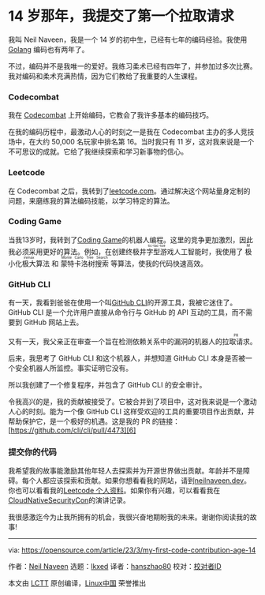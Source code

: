 [#]: subject: "My first pull request at age 14"
[#]: via: "https://opensource.com/article/23/3/my-first-code-contribution-age-14"
[#]: author: "Neil Naveen https://opensource.com/users/neilnaveen"
[#]: collector: "lkxed"
[#]: translator: "hanszhao80"
[#]: reviewer: " "
[#]: publisher: " "
[#]: url: " "

14 岁那年，我提交了第一个拉取请求
======

我叫 Neil Naveen，我是一个 14 岁的初中生，已经有七年的编码经验。我使用 [Golang][1] 编码也有两年了。

不过，编码并不是我唯一的爱好。我练习柔术已经有四年了，并参加过多次比赛。我对编码和柔术充满热情，因为它们教给了我重要的人生课程。

### Codecombat

我在 [Codecombat][2] 上开始编码，它教会了我许多基本的编码技巧。

在我的编码历程中，最激动人心的时刻之一是我在 Codecombat 主办的多人竞技场中，在大约 50,000 名玩家中排名第 16。当时我只有 11 岁，这对我来说是一个不可思议的成就。它给了我继续探索和学习新事物的信心。

### Leetcode

在 Codecombat 之后，我转到了[leetcode.com][3]。通过解决这个网站量身定制的问题，来磨练我的算法编码技能，以学习特定的算法。

### Coding Game

当我13岁时，我转到了[Coding Game][4]的机器人编程。这里的竞争更加激烈，因此我必须采用更好的算法。例如，在创建终极<ruby>井字型游戏<rt>tic-tac-toe</rt></ruby>人工智能时，我使用了 <ruby>极小化极大算法<rt>Minimax</rt></ruby> 和 <ruby>蒙特卡洛树搜索<rt>Monte Carlo Tree Search</rt></ruby> 等算法，使我的代码快速高效。

### GitHub CLI

有一天，我看到爸爸在使用一个叫[GitHub CLI][5]的开源工具，我被它迷住了。GitHub CLI 是一个允许用户直接从命令行与 GitHub 的 API 互动的工具，而不需要到 GitHub 网站上去。

又有一天，我父亲正在审查一个旨在检测依赖关系中的漏洞的机器人的<ruby>拉取请求<rt>PR</rt></ruby>。

后来，我思考了 GitHub CLI 和这个机器人，并想知道 GitHub CLI 本身是否被一个安全机器人所监控。事实证明它没有。

所以我创建了一个修复程序，并包含了 GitHub CLI 的安全审计。

令我高兴的是，我的贡献被接受了。它被合并到了项目中，这对我来说是一个激动人心的时刻。能为一个像 GitHub CLI 这样受欢迎的工具的重要项目作出贡献，并帮助保护它，是一个极好的机遇。这是我的 PR 的链接：[https://github.com/cli/cli/pull/4473][6]

### 提交你的代码

我希望我的故事能激励其他年轻人去探索并为开源世界做出贡献。年龄并不是障碍。每个人都应该探索和贡献。如果你想看看我的网站，请到[neilnaveen.dev][7]。你也可以看看我的[Leetcode 个人资料][8]。如果你有兴趣，可以看看我在[CloudNativeSecurityCon][9]的演讲记录。

我很感激迄今为止我所拥有的机会，我很兴奋地期盼我的未来。谢谢你阅读我的故事!

--------------------------------------------------------------------------------

via: https://opensource.com/article/23/3/my-first-code-contribution-age-14

作者：[Neil Naveen][a]
选题：[lkxed][b]
译者：[hanszhao80](https://github.com/hanszhao80)
校对：[校对者ID](https://github.com/校对者ID)

本文由 [LCTT](https://github.com/LCTT/TranslateProject) 原创编译，[Linux中国](https://linux.cn/) 荣誉推出

[a]: https://opensource.com/users/neilnaveen
[b]: https://github.com/lkxed/
[1]: https://opensource.com/article/18/11/learning-golang
[2]: https://codecombat.com
[3]: https://leetcode.com/neilnaveen
[4]: https://www.codingame.com/profile/0fa733a2c7f92a829e4190625b5b9a485718854
[5]: https://github.com/cli/cli
[6]: https://github.com/cli/cli/pull/4473
[7]: https://neilnaveen.dev
[8]: https://leetcode.com/neilnaveen/
[9]: https://www.youtube.com/watch?v=K6NRUGol-rE
